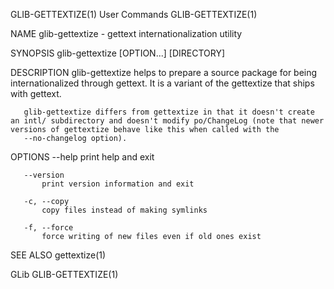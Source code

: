 GLIB-GETTEXTIZE(1)                                                                              User Commands                                                                              GLIB-GETTEXTIZE(1)

NAME
       glib-gettextize - gettext internationalization utility

SYNOPSIS
       glib-gettextize [OPTION...] [DIRECTORY]

DESCRIPTION
       glib-gettextize helps to prepare a source package for being internationalized through gettext. It is a variant of the gettextize that ships with gettext.

       glib-gettextize differs from gettextize in that it doesn't create an intl/ subdirectory and doesn't modify po/ChangeLog (note that newer versions of gettextize behave like this when called with the
       --no-changelog option).

OPTIONS
       --help
           print help and exit

       --version
           print version information and exit

       -c, --copy
           copy files instead of making symlinks

       -f, --force
           force writing of new files even if old ones exist

SEE ALSO
       gettextize(1)

GLib                                                                                                                                                                                       GLIB-GETTEXTIZE(1)
